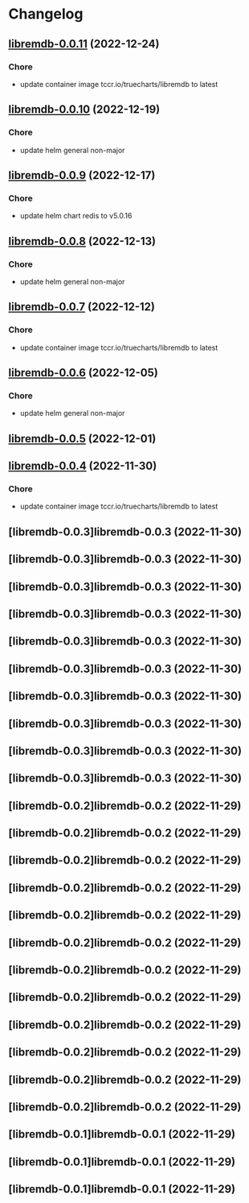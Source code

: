 # Changelog



## [libremdb-0.0.11](https://github.com/truecharts/charts/compare/libremdb-0.0.10...libremdb-0.0.11) (2022-12-24)

### Chore

- update container image tccr.io/truecharts/libremdb to latest
  
  


## [libremdb-0.0.10](https://github.com/truecharts/charts/compare/libremdb-0.0.9...libremdb-0.0.10) (2022-12-19)

### Chore

- update helm general non-major
  
  


## [libremdb-0.0.9](https://github.com/truecharts/charts/compare/libremdb-0.0.8...libremdb-0.0.9) (2022-12-17)

### Chore

- update helm chart redis to v5.0.16
  
  


## [libremdb-0.0.8](https://github.com/truecharts/charts/compare/libremdb-0.0.7...libremdb-0.0.8) (2022-12-13)

### Chore

- update helm general non-major
  
  


## [libremdb-0.0.7](https://github.com/truecharts/charts/compare/libremdb-0.0.6...libremdb-0.0.7) (2022-12-12)

### Chore

- update container image tccr.io/truecharts/libremdb to latest
  
  


## [libremdb-0.0.6](https://github.com/truecharts/charts/compare/libremdb-0.0.5...libremdb-0.0.6) (2022-12-05)

### Chore

- update helm general non-major
  
  


## [libremdb-0.0.5](https://github.com/truecharts/charts/compare/libremdb-0.0.4...libremdb-0.0.5) (2022-12-01)




## [libremdb-0.0.4](https://github.com/truecharts/charts/compare/libremdb-0.0.3...libremdb-0.0.4) (2022-11-30)

### Chore

- update container image tccr.io/truecharts/libremdb to latest
  
  


## [libremdb-0.0.3]libremdb-0.0.3 (2022-11-30)




## [libremdb-0.0.3]libremdb-0.0.3 (2022-11-30)




## [libremdb-0.0.3]libremdb-0.0.3 (2022-11-30)




## [libremdb-0.0.3]libremdb-0.0.3 (2022-11-30)




## [libremdb-0.0.3]libremdb-0.0.3 (2022-11-30)




## [libremdb-0.0.3]libremdb-0.0.3 (2022-11-30)




## [libremdb-0.0.3]libremdb-0.0.3 (2022-11-30)




## [libremdb-0.0.3]libremdb-0.0.3 (2022-11-30)




## [libremdb-0.0.3]libremdb-0.0.3 (2022-11-30)




## [libremdb-0.0.3]libremdb-0.0.3 (2022-11-30)




## [libremdb-0.0.2]libremdb-0.0.2 (2022-11-29)




## [libremdb-0.0.2]libremdb-0.0.2 (2022-11-29)




## [libremdb-0.0.2]libremdb-0.0.2 (2022-11-29)




## [libremdb-0.0.2]libremdb-0.0.2 (2022-11-29)




## [libremdb-0.0.2]libremdb-0.0.2 (2022-11-29)




## [libremdb-0.0.2]libremdb-0.0.2 (2022-11-29)




## [libremdb-0.0.2]libremdb-0.0.2 (2022-11-29)




## [libremdb-0.0.2]libremdb-0.0.2 (2022-11-29)




## [libremdb-0.0.2]libremdb-0.0.2 (2022-11-29)




## [libremdb-0.0.2]libremdb-0.0.2 (2022-11-29)




## [libremdb-0.0.2]libremdb-0.0.2 (2022-11-29)




## [libremdb-0.0.2]libremdb-0.0.2 (2022-11-29)




## [libremdb-0.0.1]libremdb-0.0.1 (2022-11-29)




## [libremdb-0.0.1]libremdb-0.0.1 (2022-11-29)




## [libremdb-0.0.1]libremdb-0.0.1 (2022-11-29)

